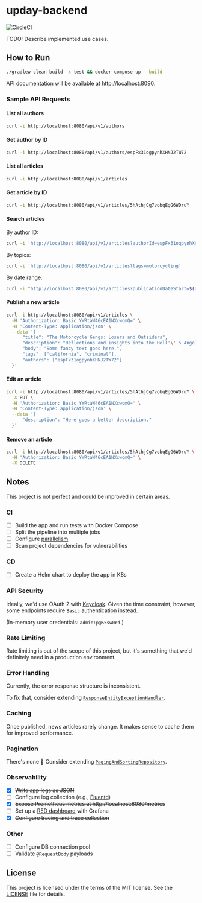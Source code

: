 # upday-backend

[![CircleCI](https://circleci.com/gh/bkhablenko/upday-backend.svg?style=shield)](https://circleci.com/gh/bkhablenko/upday-backend)

TODO: Describe implemented use cases.

## How to Run

```bash
./gradlew clean build -x test && docker compose up --build
```

API documentation will be available at http://localhost:8090.

### Sample API Requests

#### List all authors

```bash
curl -i http://localhost:8080/api/v1/authors
```

#### Get author by ID

```bash
curl -i http://localhost:8080/api/v1/authors/espFx31ogpynhXHNJ2TW72
```

#### List all articles

```bash
curl -i http://localhost:8080/api/v1/articles
```

#### Get article by ID

```bash
curl -i http://localhost:8080/api/v1/articles/5hAthjCg7vobqEgG6WDruY
```

#### Search articles

By author ID:

```bash
curl -i 'http://localhost:8080/api/v1/articles?authorId=espFx31ogpynhXHNJ2TW72'
```

By topics:

```bash
curl -i 'http://localhost:8080/api/v1/articles?tags=motorcycling'
```

By date range:

```bash
curl -i "http://localhost:8080/api/v1/articles?publicationDateStart=$(date +%Y-%m-%d)"
```

#### Publish a new article

```bash
curl -i http://localhost:8080/api/v1/articles \
  -H 'Authorization: Basic YWRtaW46cEA1NXcwcmQ=' \
  -H 'Content-Type: application/json' \
  --data '{
      "title": "The Motorcycle Gangs: Losers and Outsiders",
      "description": "Reflections and insights into the Hell'\''s Angels motorcycle club and their engagement in criminal activities.",
      "body": "Some fancy text goes here.",
      "tags": ["california", "criminal"],
      "authors": ["espFx31ogpynhXHNJ2TW72"]
  }'
```

#### Edit an article

```bash
curl -i http://localhost:8080/api/v1/articles/5hAthjCg7vobqEgG6WDruY \
  -X PUT \
  -H 'Authorization: Basic YWRtaW46cEA1NXcwcmQ=' \
  -H 'Content-Type: application/json' \
  --data '{
      "description": "Here goes a better description."
  }'
```

#### Remove an article

```bash
curl -i http://localhost:8080/api/v1/articles/5hAthjCg7vobqEgG6WDruY \
  -H 'Authorization: Basic YWRtaW46cEA1NXcwcmQ=' \
  -X DELETE
```

## Notes

This project is not perfect and could be improved in certain areas.

### CI

- [ ] Build the app and run tests with Docker Compose
- [ ] Split the pipeline into multiple jobs
- [ ] Configure [parallelism](https://circleci.com/docs/parallelism-faster-jobs/)
- [ ] Scan project dependencies for vulnerabilities

### CD

- [ ] Create a Helm chart to deploy the app in K8s

### API Security

Ideally, we'd use OAuth 2 with [Keycloak](https://www.keycloak.org/). Given the time constraint, however, some endpoints require `Basic` authentication instead.

(In-memory user credentials: `admin:p@55sw0rd`.)

### Rate Limiting

Rate limiting is out of the scope of this project, but it's something that we'd definitely need in a production environment.

### Error Handling

Currently, the error response structure is inconsistent.

To fix that, consider extending [`ResponseEntityExceptionHandler`](https://docs.spring.io/spring-framework/docs/current/javadoc-api/org/springframework/web/servlet/mvc/method/annotation/ResponseEntityExceptionHandler.html). 

### Caching

Once published, news articles rarely change. It makes sense to cache them for improved performance.

### Pagination

There's none :shrug: Consider extending [`PagingAndSortingRepository`](https://docs.spring.io/spring-data/commons/docs/current/api/org/springframework/data/repository/PagingAndSortingRepository.html).

### Observability

- [x] ~~Write app logs as JSON~~
- [ ] Configure log collection (e.g., [Fluentd](https://www.fluentd.org/))
- [x] ~~Expose Prometheus metrics at http://localhost:8080/metrics~~
- [ ] Set up a [RED dashboard](https://grafana.com/blog/2018/08/02/the-red-method-how-to-instrument-your-services/) with Grafana
- [x] ~~Configure tracing and trace collection~~

### Other

- [ ] Configure DB connection pool
- [ ] Validate `@RequestBody` payloads

## License

This project is licensed under the terms of the MIT license. See the [LICENSE](LICENSE) file for details.
